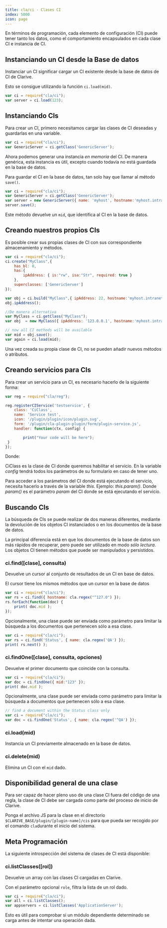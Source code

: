 ```yaml
---
title: cla/ci - Clases CI
index: 5000
icon: page
---
```


En términos de programación, cada elemento de configuración (CI) puede tener tanto los datos, como el comportamiento
encapsulados en cada clase CI e instancia de CI.

## Instanciando un CI desde la Base de datos

Instanciar un CI significar cargar un CI existente desde la base de datos de CI de Clarive.

Esto se consigue utilizando la función `ci.load(mid)`.

```javascript
var ci = require("cla/ci");
var server = ci.load(123);
```

## Instanciando CIs

Para crear un CI, primero necesitamos cargar las clases de CI deseadas y guardarlas en una variable.

```javascript
var ci = require("cla/ci");
var GenericServer = ci.getClass('GenericServer');
```

Ahora podemos generar una instancia *en memoria* del CI. De manera genérica, esta instancia es útil, excepto cuando
todavía no está guardada en la base de datos.

Para guardar el CI en la base de datos, tan solo  hay que llamar al método `save()`.

```javascript
var ci = require("cla/ci");
var GenericServer = ci.getClass('GenericServer');
var server = new GenericServer({ name: 'myhost', hostname:'myhost.intranet' });
server.save();
```

Este método  devuelve un `mid`, que identifica al CI en la base de datos.

## Creando nuestros propios CIs

Es posible crear sus propias clases de CI con sus correspondiente almacenamiento y métodos.

```javascript
var ci = require("cla/ci");
ci.create("MyClass",{
    has_bl: 0,
    has:{
        ipAddress: { is:"rw", isa:"Str", required: true }
    },
    superclasses: ['GenericServer']
});

var obj = ci.build("MyClass",{ ipAddress: 22, hostname:'myhost.intranet' });
obj.ipAddress();

//De manera alternativa
var MyClass = ci.getClass("MyClass");
var obj  = new MyClass({ ipAddress: '123.0.0.1', hostname:'myhost.intranet' });

// now all CI methods will be available
var mid = obj.save();
var again = ci.load(mid);
```

Una vez creada su propia clase de CI, no se pueden añadir nuevos métodos o atributos.

## Creando servicios para CIs

Para crear un servicio para un CI, es necesario hacerlo de la siguiente forma:

```javascript
var reg = require("cla/reg");

reg.registerCIService('testservice', {
    class: 'CiClass',
    name: 'Service test',
    icon: '/plugin/plugin/icon/plugin.svg',
    form: '/plugin/cla-plugin-plugin/form/plugin-service.js',
    handler: function(ctx, config) {

        print("Your code will be here");
 }
});
```

Donde:

CiClass es la clase de CI donde queremos habilitar el servicio.  En la variable *config* tendrá todos los parámetros de
su formulario en caso de tener uno.

Para acceder a los parámetros del CI donde está ejecutando el servicio, necesita hacerlo a través de la variable *this*.
Ejemplo: *this.param()*.
Donde *param()* es el parámetro *param* del CI donde se está ejecutando el servicio.

## Buscando CIs

La búsqueda de CIs se puede realizar de dos maneras diferentes, mediante la devolución de los objetos CI instanciados
o en los documentos de la base de datos.

La principal diferencia está en que los documentos de la base de datos son más rápidos de recuperar, pero puede ser
utilizado en modo *sólo lectura*. Los objetos CI tienen métodos que puede ser manipulados y persistidos.

### ci.find([clase], consulta)

Devuelve un cursor al conjunto de resultados de un CI en base de datos.

El cursor tiene los mismos métodos que un cursor en la base de datos

```javascript
var ci = require("cla/ci");
var rs = ci.find({ hostname: cla.regex("^127.0") });
rs.forEach(function(doc) {
    print( doc.mid );
});
```

Opcionalmente, una clase puede ser enviada como parámetro para limitar
la búsqueda a los documentos que pertenecen sólo a esa clase.

```javascript
var ci = require("cla/ci");
var rs = ci.find('Status', { name: cla.regex('QA') });
print( rs.next() );
```

### ci.findOne([clase], consulta, opciones)

Devuelve el primer documento que coincide con la consulta.

```javascript
var ci = require("cla/ci");
var doc = ci.findOne({ mid:"123" });
print( doc.mid );
```

Opcionalmente, una clase puede ser enviada como parámetro para limitar
la búsqueda a documentos que pertenecen sólo a esa clase.

```javascript
// find a document within the Status class only
var ci = require("cla/ci");
var doc = ci.findOne('Status', { name: cla.regex('^QA') });
```

### ci.load(mid)

Instancia un CI previamente almacenado en la base de datos.

### ci.delete(mid)

Elimina un CI con el `mid` dado.

## Disponibilidad general de una clase

Para ser capaz de hacer pleno uso de una clase CI fuera del código de una regla, la clase de CI debe ser cargada como
parte del proceso de inicio de Clarive.

Ponga el archivo JS para la clase en el directorio `$CLARIVE_BASE/plugin/[plugin-name]/cis` para que pueda ser recogido
por el comando `cla`durante el inicio del sistema.

## Meta Programación

La siguiente introspección del sistema de clases de CI está disponible:

### ci.listClasses([rol])

Devuelve un array con las clases CI cargadas en Clarive.

Con el parámetro opcional `role`, filtra la lista de un rol dado.

```javascript
var ci = require("cla/ci");
var all = ci.listClasses();
var appservers = ci.listClasses('ApplicationServer');
```

Esto es útil para comprobar si un módulo dependiente determinado se carga antes de intentar una operación dada.
